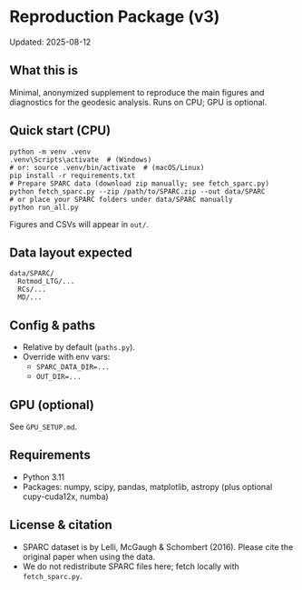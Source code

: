 # Reproduction Package (v3)
Updated: 2025-08-12

## What this is
Minimal, anonymized supplement to reproduce the main figures and diagnostics for the geodesic analysis.
Runs on CPU; GPU is optional.

## Quick start (CPU)
```
python -m venv .venv
.venv\Scripts\activate  # (Windows)
# or: source .venv/bin/activate  # (macOS/Linux)
pip install -r requirements.txt
# Prepare SPARC data (download zip manually; see fetch_sparc.py)
python fetch_sparc.py --zip /path/to/SPARC.zip --out data/SPARC
# or place your SPARC folders under data/SPARC manually
python run_all.py
```
Figures and CSVs will appear in `out/`.

## Data layout expected
```
data/SPARC/
  Rotmod_LTG/...
  RCs/...
  MD/...
```

## Config & paths
- Relative by default (`paths.py`).
- Override with env vars:
  - `SPARC_DATA_DIR=...`
  - `OUT_DIR=...`

## GPU (optional)
See `GPU_SETUP.md`.

## Requirements
- Python 3.11
- Packages: numpy, scipy, pandas, matplotlib, astropy (plus optional cupy-cuda12x, numba)

## License & citation
- SPARC dataset is by Lelli, McGaugh & Schombert (2016). Please cite the original paper when using the data.
- We do not redistribute SPARC files here; fetch locally with `fetch_sparc.py`.
